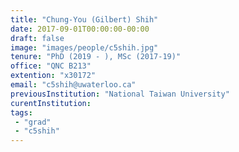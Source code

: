 ```yaml
---
title: "Chung-You (Gilbert) Shih"
date: 2017-09-01T00:00:00-00:00
draft: false
image: "images/people/c5shih.jpg"
tenure: "PhD (2019 - ), MSc (2017-19)"
office: "QNC B213"
extention: "x30172"
email: "c5shih@uwaterloo.ca"
previousInstitution: "National Taiwan University"
curentInstitution: 
tags:
 - "grad"
 - "c5shih"
---
```


